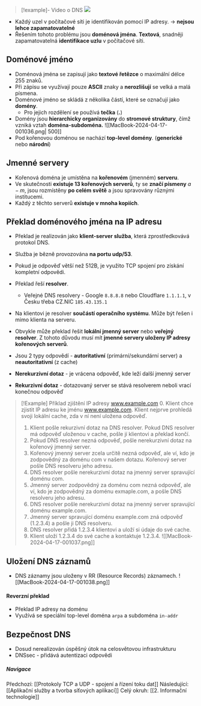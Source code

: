 > [!example]- Video o DNS
> ![](https://www.youtube.com/watch?v=J44jvmoDxzo&ab_channel=CZNIC)
- Každý uzel v počítačové síti je identifikován pomocí IP adresy. $\rightarrow$ **nejsou lehce zapamatovatelné**
- Řešením tohoto problému jsou **doménová jména**. **Textová**, snadněji zapamatovatelná **identifikace uzlu** v počítačové síti.
## Doménové jméno
- Doménová jména se zapisují jako **textové řetězce** o maximální délce $255$ znaků. 
- Při zápisu se využívají pouze **ASCII** znaky a **nerozlišují** se velká a malá písmena.
- Doménové jméno se skládá z několika částí, které se označují jako **domény**.
	- Pro jejich rozdělení se používá **tečka** (**.**)
- Domény jsou **hierarchicky organizovány** do **stromové struktury**, čímž vzniká vztah **doména-subdoména.**
  ![[MacBook-2024-04-17-001036.png| 500]]
- Pod kořenovou doménou se nachází **top-level domény**. (**generické** nebo **národní**)

## Jmenné servery
- Kořenová doména je umístěna na **kořenovém** (jmenném) **serveru**. 
- Ve skutečnosti **existuje $13$ kořenových serverů**, ty se **značí písmeny** $a-m$, jsou rozmístěny **po celém světě** a jsou spravovány různými institucemi.
- Každý z těchto serverů **existuje v mnoha kopiích**.

## Překlad doménového jména na IP adresu
- Překlad je realizován jako **klient-server služba**, která zprostředkovává protokol DNS. 
- Služba je bězně provozována **na portu udp/53**.
- Pokud je odpověď větší než $512$B, je využito TCP spojení pro získání kompletní odpovědi.

- Překlad řeší **resolver**.
	- Veřejné DNS resolvery - Google `8.8.8.8` nebo Cloudflare `1.1.1.1`, v Česku třeba CZ.NIC `185.43.135.1`
- Na klientovi je resolver **součástí operačního systému**. Může být řešen i mimo klienta na serveru.
- Obvykle může překlad řešit **lokální jmenný server** nebo **veřejný resolver**. Z tohoto důvodu musí mít **jmenné servery uloženy IP adresy kořenových serverů**.
- Jsou 2 typy odpovědí - **autoritativní** (primární/sekundární server) a **neautoritativní** (z cache)
- **Nerekurzivní dotaz** - je vrácena odpověď, kde leží další jmenný server
- **Rekurzivní dotaz** - dotazovaný server se stává resolverem neboli vrací konečnou odpověď

>[!Example] Příklad zjištění IP adresy www.example.com
>0. Klient chce zjistit IP adresu ke jménu www.example.com. Klient nejprve prohledá svoji lokální cache, zda v ní není uložena odpověď.
>1. Klient pošle rekurzivní dotaz na DNS resolver. Pokud DNS resolver má odpověď uloženou v cache, pošle jí klientovi a překlad končí.
>2. Pokud DNS resolver nezná odpověď, pošle nerekurzivní dotaz na kořenový jmenný server.
>3. Kořenový jmenný server zcela určitě nezná odpověď, ale ví, kdo je zodpovědný za doménu com v našem dotazu. Kořenový server pošle DNS resolveru jeho adresu.
>4. DNS resolver pošle nerekurzivní dotaz na jmenný server spravující doménu com.
>5. Jmenný server zodpovědný za doménu com nezná odpověď, ale ví, kdo je zodpovědný za doménu exmaple.com, a pošle DNS resolveru jeho adresu.
>6. DNS resolver pošle nerekurzivní dotaz na jmenný server spravující doménu example.com.
>7. Jmenný server spravující doménu example.com zná odpověď (1.2.3.4) a pošle ji DNS resolveru.
>8. DNS resolver přidá 1.2.3.4 klientovi a uloží si údaje do své cache.
>9. Klient uloží 1.2.3.4 do své cache a kontaktuje 1.2.3.4.
>![[MacBook-2024-04-17-001037.png]]

## Uložení DNS záznamů
- DNS záznamy jsou uloženy v RR (Resource Records) záznamech.
![[MacBook-2024-04-17-001038.png]]
#### Reverzní překlad
- Překlad IP adresy na doménu
- Využívá se speciální top-level doména `arpa` a subdoména `in-addr`
## Bezpečnost DNS
- Dosud nerealizován úspěšný útok na celosvětovou infrastrukturu
- DNSsec - přidává autentizaci odpovědi
##### Navigace
Předchozí:  [[Protokoly TCP a UDP - spojení a řízení toku dat]]
Následující: [[Aplikační služby a tvorba síťových aplikací]]
Celý okruh: [[2. Informační technologie]]